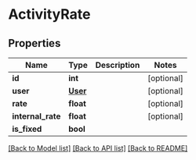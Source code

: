 # ActivityRate

## Properties
Name | Type | Description | Notes
------------ | ------------- | ------------- | -------------
**id** | **int** |  | [optional] 
**user** | [**User**](User.md) |  | [optional] 
**rate** | **float** |  | [optional] 
**internal_rate** | **float** |  | [optional] 
**is_fixed** | **bool** |  | 

[[Back to Model list]](../README.md#documentation-for-models) [[Back to API list]](../README.md#documentation-for-api-endpoints) [[Back to README]](../README.md)

